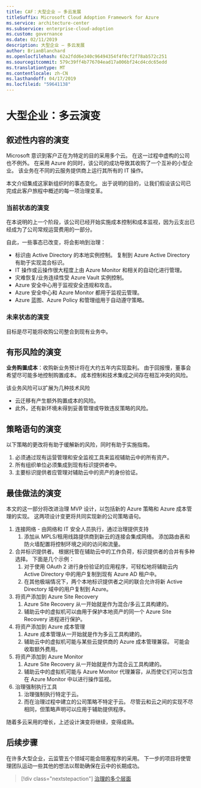 ```yaml
---
title: CAF：大型企业 – 多云发展
titleSuffix: Microsoft Cloud Adoption Framework for Azure
ms.service: architecture-center
ms.subservice: enterprise-cloud-adoption
ms.custom: governance
ms.date: 02/11/2019
description: 大型企业 – 多云发展
author: BrianBlanchard
ms.openlocfilehash: 62a2fdd6e340c96494354f4f0cf2f78ab572c251
ms.sourcegitcommit: 579c39ff4b776704ead17a006bf24cd4cdc65edd
ms.translationtype: MT
ms.contentlocale: zh-CN
ms.lasthandoff: 04/17/2019
ms.locfileid: "59641138"
---
```

# <a name="large-enterprise-multi-cloud-evolution"></a>大型企业：多云演变

## <a name="evolution-of-the-narrative"></a>叙述性内容的演变

Microsoft 意识到客户正在为特定的目的采用多个云。 在这一过程中虚构的公司也不例外。 在采用 Azure 的同时，该公司的成功导致其收购了一个互补的小型企业。 该业务在不同的云服务提供商上运行其所有的 IT 操作。

本文介绍集成这家新组织时的事态变化。 出于说明的目的，让我们假设该公司已完成此客户旅程中概述的每一项治理变革。

### <a name="evolution-of-the-current-state"></a>当前状态的演变

在本说明的上一个阶段，该公司已经开始实施成本控制和成本监视，因为云支出已经成为了公司常规运营费用的一部分。

自此，一些事态已改变，将会影响到治理：

- 标识由 Active Directory 的本地实例控制。 复制到 Azure Active Directory 有助于实现混合标识。
- IT 操作或云操作很大程度上由 Azure Monitor 和相关的自动化进行管理。
- 灾难恢复/业务连续性受 Azure Vault 实例控制。
- Azure 安全中心用于监视安全违规和攻击。
- Azure 安全中心和 Azure Monitor 都用于监视云管理。
- Azure 蓝图、Azure Policy 和管理组用于自动遵守策略。

### <a name="evolution-of-the-future-state"></a>未来状态的演变

目标是尽可能将收购公司整合到现有业务中。

## <a name="evolution-of-tangible-risks"></a>有形风险的演变

**业务购置成本**：收购新业务预计将在大约五年内实现盈利。 由于回报慢，董事会希望尽可能多地控制购置成本。 成本控制和技术集成之间存在相互冲突的风险。

该业务风险可以扩展为几种技术风险

- 云迁移有产生额外购置成本的风险。
- 此外，还有新环境未得到妥善管理或导致违反策略的风险。

## <a name="evolution-of-the-policy-statements"></a>策略语句的演变

以下策略的更改将有助于缓解新的风险，同时有助于实施指南。

1. 必须通过现有运营管理和安全监视工具来监视辅助云中的所有资产。
2. 所有组织单位必须集成到现有标识提供者中。
3. 主要标识提供者应管理对辅助云中的资产的身份验证。

## <a name="evolution-of-the-best-practices"></a>最佳做法的演变

本文的这一部分将改进治理 MVP 设计，以包括新的 Azure 策略和 Azure 成本管理的实现。 这两项设计变更将共同实现新的公司策略语句。

1. 连接网络 - 由网络和 IT 安全人员执行，通过治理提供支持
    1. 添加从 MPLS/租用线路提供商到新云的连接会集成网络。 添加路由表和防火墙配置将控制环境之间的访问和流量。
2. 合并标识提供者。 根据托管在辅助云中的工作负荷，标识提供者的合并有多种选择。 下面是几个示例：
    1. 对于使用 OAuth 2 进行身份验证的应用程序，可轻松地将辅助云内 Active Directory 中的用户复制到现有 Azure AD 租户中。
    2. 在其他极端情况下，两个本地标识提供者之间的联合允许将新 Active Directory 域中的用户复制到 Azure。
3. 将资产添加到 Azure Site Recovery
    1. Azure Site Recovery 从一开始就是作为混合/多云工具构建的。
    2. 辅助云中的虚拟机可以由用于保护本地资产的同一个 Azure Site Recovery 进程进行保护。
4. 将资产添加到 Azure 成本管理
    1. Azure 成本管理从一开始就是作为多云工具构建的。
    2. 辅助云中的虚拟机可能与某些云提供商的 Azure 成本管理兼容。 可能会收取额外费用。
5. 将资产添加到 Azure Monitor
    1. Azure Site Recovery 从一开始就是作为混合云工具构建的。
    2. 辅助云中的虚拟机可能与 Azure Monitor 代理兼容，从而使它们可以包含在 Azure Monitor 中以进行操作监视。
6. 治理强制执行工具
    1. 治理强制执行特定于云。
    2. 而在治理过程中建立的公司策略不特定于云。 尽管云和云之间的实现不尽相同，但策略声明可以应用于辅助提供程序。

随着多云采用的增长，上述设计演变将继续，变得成熟。

## <a name="next-steps"></a>后续步骤

在许多大型企业，云监管五个领域可能会阻塞程序的采用。 下一步的项目将使管理团队运动一些其他的想法以帮助确保在云中的长期成功。

> [!div class="nextstepaction"]
> [治理的多个层面](./multiple-layers-of-governance.md)
